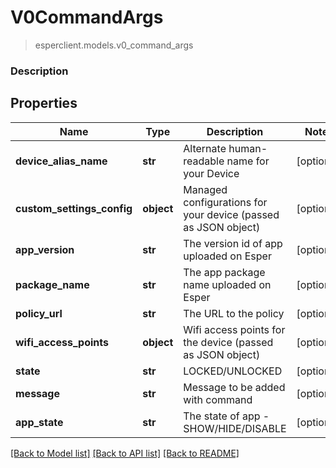 # V0CommandArgs
> esperclient.models.v0_command_args

### Description

## Properties
Name | Type | Description | Notes
------------ | ------------- | ------------- | -------------
**device_alias_name** | **str** | Alternate human-readable name for your Device | [optional] 
**custom_settings_config** | **object** | Managed configurations for your device (passed as JSON object) | [optional] 
**app_version** | **str** | The version id of app uploaded on Esper | [optional] 
**package_name** | **str** | The app package name uploaded on Esper | [optional] 
**policy_url** | **str** | The URL to the policy | [optional] 
**wifi_access_points** | **object** | Wifi access points for the device (passed as JSON object) | [optional] 
**state** | **str** | LOCKED/UNLOCKED | [optional] 
**message** | **str** | Message to be added with command | [optional] 
**app_state** | **str** | The state of app - SHOW/HIDE/DISABLE | [optional] 

[[Back to Model list]](../README.md#documentation-for-models) [[Back to API list]](../README.md#documentation-for-api-endpoints) [[Back to README]](../README.md)


